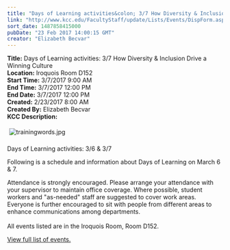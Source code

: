 ```yaml
---
title: "Days of Learning activities&colon; 3/7 How Diversity & Inclusion Drive a Winning Culture"
link: "http://www.kcc.edu/FacultyStaff/update/Lists/Events/DispForm.aspx?ID=994"
sort_date: 1487858415000
pubDate: "23 Feb 2017 14:00:15 GMT"
creator: "Elizabeth Becvar"
---
```


<div><b>Title:</b> Days of Learning activities: 3/7 How Diversity &amp; Inclusion Drive a Winning Culture</div>
<div><b>Location:</b> Iroquois Room D152</div>
<div><b>Start Time:</b> 3/7/2017 9:00 AM</div>
<div><b>End Time:</b> 3/7/2017 12:00 PM</div>
<div><b>End Date:</b> 3/7/2017 12:00 PM</div>
<div><b>Created:</b> 2/23/2017 8:00 AM</div>
<div><b>Created By:</b> Elizabeth Becvar</div>
<div><b>KCC Description:</b> <div class="ExternalClassC44016B0FD5B49D88FA26B68D2952A4B"><p>​<img alt="trainingwords.jpg" src="/FacultyStaff/update/Documents/trainingwords.jpg" style="margin:5px" /><br /><br />Days of Learning activities: 3/6 &amp; 3/7 ​</p>
<p>Following is a schedule and information about Days of Learning on March 6 &amp; 7. </p>
<p>Attendance is strongly encouraged. Please arrange your attendance with your supervisor to maintain office coverage. Where possible, student workers and &quot;as-needed&quot; staff are suggested to cover work areas. Everyone is further encouraged to sit with people from different areas to enhance communications among departments.<br /><br />All events listed are in the Iroquois Room, Room D152.</p>
<p><a href="/FacultyStaff/update/Lists/Announcements/DispForm2.aspx?List=7e45450e-520d-4ad3-81dd-a79ebcc75df4&amp;ID=2388&amp;RootFolder=/FacultyStaff/update/Lists/Announcements&amp;Web=6dd7d01a-f4b3-47f9-8d35-b60692caa2f7">View full list of events.</a><br /> <br /></p></div></div>
